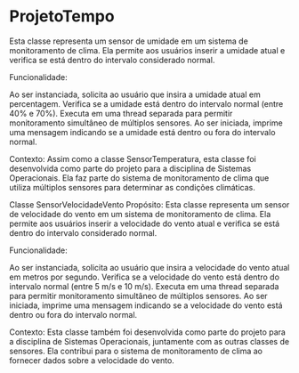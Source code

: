 # ProjetoTempo

Esta classe representa um sensor de umidade em um sistema de monitoramento de clima. Ela permite aos usuários inserir a umidade atual e verifica se está dentro do intervalo considerado normal.

Funcionalidade:

Ao ser instanciada, solicita ao usuário que insira a umidade atual em percentagem.
Verifica se a umidade está dentro do intervalo normal (entre 40% e 70%).
Executa em uma thread separada para permitir monitoramento simultâneo de múltiplos sensores.
Ao ser iniciada, imprime uma mensagem indicando se a umidade está dentro ou fora do intervalo normal.

Contexto:
Assim como a classe SensorTemperatura, esta classe foi desenvolvida como parte do projeto para a disciplina de Sistemas Operacionais. Ela faz parte do sistema de monitoramento de clima que utiliza múltiplos sensores para determinar as condições climáticas.

Classe SensorVelocidadeVento
Propósito:
Esta classe representa um sensor de velocidade do vento em um sistema de monitoramento de clima. Ela permite aos usuários inserir a velocidade do vento atual e verifica se está dentro do intervalo considerado normal.

Funcionalidade:

Ao ser instanciada, solicita ao usuário que insira a velocidade do vento atual em metros por segundo.
Verifica se a velocidade do vento está dentro do intervalo normal (entre 5 m/s e 10 m/s).
Executa em uma thread separada para permitir monitoramento simultâneo de múltiplos sensores.
Ao ser iniciada, imprime uma mensagem indicando se a velocidade do vento está dentro ou fora do intervalo normal.

Contexto:
Esta classe também foi desenvolvida como parte do projeto para a disciplina de Sistemas Operacionais, juntamente com as outras classes de sensores. Ela contribui para o sistema de monitoramento de clima ao fornecer dados sobre a velocidade do vento.
